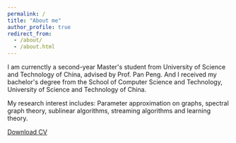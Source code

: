 ```yaml
---
permalink: /
title: "About me"
author_profile: true
redirect_from: 
  - /about/
  - /about.html
---
```


I am currenctly a second-year Master's student from University of Science and Technology of China, advised by Prof. Pan Peng. And I received my bachelor's degree from the School of Computer Science and Technology, University of Science and Technology of China.

My research interest includes: Parameter approximation on graphs, spectral graph theory, sublinear algorithms, streaming algorithms and learning theory.

[Download CV](https://yixu-cs.github.io/files/CV-USTC-Yi%20Xu.pdf)